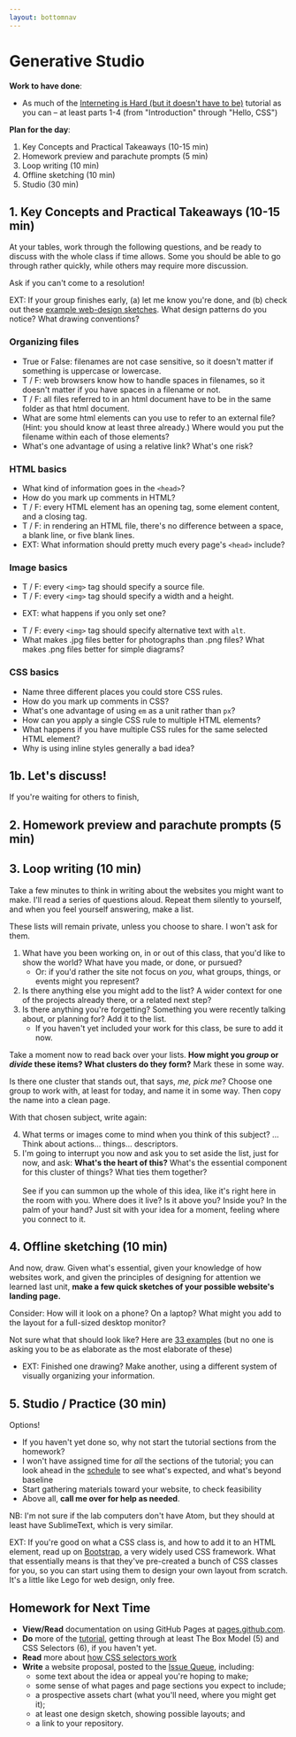```yaml
---
layout: bottomnav
---
```


# Generative Studio

**Work to have done**:
* As much of the [Interneting is Hard (but it doesn't have to be)](http://web.archive.org/web/20190213013947/https://internetingishard.com/html-and-css/) tutorial as you can – at least parts 1-4 (from "Introduction" through "Hello, CSS")

**Plan for the day**:

1. Key Concepts and Practical Takeaways (10-15 min)
2. Homework preview and parachute prompts (5 min)
3. Loop writing (10 min)
4. Offline sketching (10 min)
5. Studio (30 min)

## 1. Key Concepts and Practical Takeaways (10-15 min)

At your tables, work through the following questions, and be ready to discuss with the whole class if time allows. Some you should be able to go through rather quickly, while others may require more discussion.

Ask if you can't come to a resolution!

EXT: If your group finishes early, (a) let me know you're done, and (b) check out these [example web-design sketches](http://designbeep.com/2012/05/17/33-great-examples-of-web-design-sketches/). What design patterns do you notice? What drawing conventions?

### Organizing files

* True or False: filenames are not case sensitive, so it doesn't matter if something is uppercase or lowercase.
* T / F: web browsers know how to handle spaces in filenames, so it doesn't matter if you have spaces in a filename or not.
* T / F: all files referred to in an html document have to be in the same folder as that html document.
* What are some html elements can you use to refer to an external file? (Hint: you should know at least three already.) Where would you put the filename within each of those elements? <!-- <a href="">, <img src="">, <link href=""> -->
* What's one advantage of using a relative link? <!-- easier to change folder names / servers --> What's one risk? <!-- link could break -->

### HTML basics
* What kind of information goes in the `<head>`?
* How do you mark up comments in HTML?
* T / F: every HTML element has an opening tag, some element content, and a closing tag.
* T / F: in rendering an HTML file, there's no difference between a space, a blank line, or five blank lines.
* EXT: What information should pretty much every page's `<head>` include? <!-- <title>, <meta charset='UTF-8'/>, <link rel="stylesheet"> -->

### Image basics
* T / F: every `<img>` tag should specify a source file.
* T / F: every `<img>` tag should specify a width and a height.
 - EXT: what happens if you only set one?
* T / F: every `<img>` tag should specify alternative text with `alt`.
* What makes .jpg files better for photographs than .png files? What makes .png files better for simple diagrams?

### CSS basics
* Name three different places you could store CSS rules. <!-- external stylesheet, page-specific <style> in the <head>, inline style in the attributes of an html element -->
* How do you mark up comments in CSS?
* What's one advantage of using `em` as a unit rather than `px`?
* How can you apply a single CSS rule to multiple HTML elements?  
* What happens if you have multiple CSS rules for the same selected HTML element?
* Why is using inline styles generally a bad idea?

## 1b. Let's discuss!

If you're waiting for others to finish,

## 2. Homework preview and parachute prompts (5 min)



## 3. Loop writing (10 min)

Take a few minutes to think in writing about the websites you might want to make. I'll read a series of questions aloud. Repeat them silently to yourself, and when you feel yourself answering, make a list.

These lists will remain private, unless you choose to share. I won't ask for them.

1. What have you been working on, in or out of this class, that you'd like to show the world? What have you made, or done, or pursued?
    - Or: if you'd rather the site not focus on _you_, what groups, things, or events might you represent?
2. Is there anything else you might add to the list? A wider context for one of the projects already there, or a related next step?
3. Is there anything you're forgetting? Something you were recently talking about, or planning for? Add it to the list.
    - If you haven't yet included your work for this class, be sure to add it now.

Take a moment now to read back over your lists. **How might you _group_ or _divide_ these items? What clusters do they form?** Mark these in some way.

Is there one cluster that stands out, that says, _me, pick me_? Choose one group to work with, at least for today, and name it in some way. Then copy the name into a clean page.

With that chosen subject, write again:

4. What terms or images come to mind when you think of this subject? ... Think about actions... things... descriptors.
5. I'm going to interrupt you now and ask you to set aside the list, just for now, and ask: **What's the heart of this?** What's the essential component for this cluster of things? What ties them together? <br/><br/>See if you can summon up the whole of this idea, like it's right here in the room with you. Where does it live? Is it above you? Inside you? In the palm of your hand? Just sit with your idea for a moment, feeling where you connect to it.

## 4. Offline sketching (10 min)
And now, draw. Given what's essential, given your knowledge of how websites work, and given the principles of designing for attention we learned last unit, **make a few quick sketches of your possible website's landing page.**

Consider: How will it look on a phone? On a laptop? What might you add to the layout for a full-sized desktop monitor?

Not sure what that should look like? Here are [33 examples](http://designbeep.com/2012/05/17/33-great-examples-of-web-design-sketches/) (but no one is asking you to be as elaborate as the most elaborate of these)

* EXT: Finished one drawing? Make another, using a different system of visually organizing your information.


## 5. Studio / Practice (30 min)

Options!

* If you haven't yet done so, why not start the tutorial sections from the homework?
* I won't have assigned time for *all* the sections of the tutorial; you can look ahead in the [schedule](/{{site.course.base_path}}schedule) to see what's expected, and what's beyond baseline
* Start gathering materials toward your website, to check feasibility
* Above all, **call me over for help as needed**.

NB: I'm not sure if the lab computers don't have Atom, but they should at least have SublimeText, which is very similar.

EXT: If you're good on what a CSS class is, and how to add it to an HTML element, read up on [Bootstrap](https://getbootstrap.com/), a very widely used CSS framework. What that essentially means is that they've pre-created a bunch of CSS classes for you, so you can start using them to design your own layout from scratch. It's a little like Lego for web design, only free.


## Homework for Next Time

* **View/Read** documentation on using GitHub Pages at [pages.github.com](https://pages.github.com/).
* **Do** more of the [tutorial](http://web.archive.org/web/20190213013947/https://internetingishard.com/html-and-css/), getting through at least The Box Model (5) and CSS Selectors (6), if you haven't yet.
* **Read** more about [how CSS selectors work](https://css-tricks.com/how-css-selectors-work/)
* **Write** a website proposal, posted to the [Issue Queue]({{site.github.repository_url}}/issues), including:
    - some text about the idea or appeal you're hoping to make;
    - some sense of what pages and page sections you expect to include;
    - a prospective assets chart (what you'll need, where you might get it);
    - at least one design sketch, showing possible layouts; and
    - a link to your repository.
